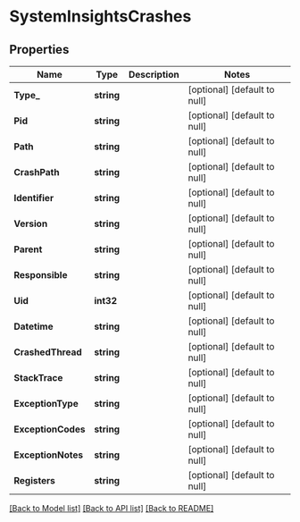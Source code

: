 # SystemInsightsCrashes

## Properties
Name | Type | Description | Notes
------------ | ------------- | ------------- | -------------
**Type_** | **string** |  | [optional] [default to null]
**Pid** | **string** |  | [optional] [default to null]
**Path** | **string** |  | [optional] [default to null]
**CrashPath** | **string** |  | [optional] [default to null]
**Identifier** | **string** |  | [optional] [default to null]
**Version** | **string** |  | [optional] [default to null]
**Parent** | **string** |  | [optional] [default to null]
**Responsible** | **string** |  | [optional] [default to null]
**Uid** | **int32** |  | [optional] [default to null]
**Datetime** | **string** |  | [optional] [default to null]
**CrashedThread** | **string** |  | [optional] [default to null]
**StackTrace** | **string** |  | [optional] [default to null]
**ExceptionType** | **string** |  | [optional] [default to null]
**ExceptionCodes** | **string** |  | [optional] [default to null]
**ExceptionNotes** | **string** |  | [optional] [default to null]
**Registers** | **string** |  | [optional] [default to null]

[[Back to Model list]](../README.md#documentation-for-models) [[Back to API list]](../README.md#documentation-for-api-endpoints) [[Back to README]](../README.md)


